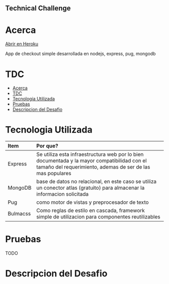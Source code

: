 Technical Challenge
---

# Acerca

[Abrir en Heroku](https://nmartinez-evaluacion.herokuapp.com/)

App de checkout simple desarrollada en nodejs, express, pug, mongodb


# TDC

<!-- TOC depthFrom:1 depthTo:6 withLinks:1 updateOnSave:1 orderedList:0 -->

- [Acerca](#acerca)
- [TDC](#tdc)
- [Tecnologia Utilizada](#tecnologia-utilizada)
- [Pruebas](#pruebas)
- [Descripcion del Desafio](#descripcion-del-desafio)

<!-- /TOC -->

# Tecnologia Utilizada

| Item    | Por que?                      |
| :------ | :----------------------- |
| Express |Se utiliza esta infraestructura web por lo bien documentada y la mayor compatibilidad con el tamaño del requerimiento, ademas de ser de las mas populares  |
|MongoDB| base de datos no relacional, en este caso se utiliza un conector atlas (gratuito) para almacenar la informacion solicitada|
|Pug| como motor de vistas y preprocesador de texto|
|Bulmacss| Como reglas de estilo en cascada, framework simple de utilizacion para componentes reutilizables |

# Pruebas
TODO

# Descripcion del Desafio
